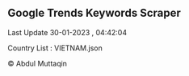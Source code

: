 

## Google Trends Keywords Scraper 
 
Last Update 30-01-2023 , 04:42:04

Country List :
VIETNAM.json



© Abdul Muttaqin 
